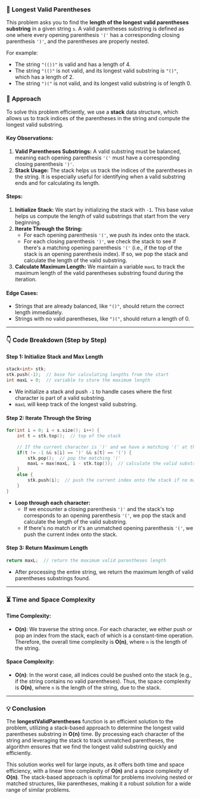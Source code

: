 ### 🌟 **Longest Valid Parentheses**

This problem asks you to find the **length of the longest valid parentheses substring** in a given string `s`. A valid parentheses substring is defined as one where every opening parenthesis `'('` has a corresponding closing parenthesis `')'`, and the parentheses are properly nested.

For example:
- The string `"(())"` is valid and has a length of 4.
- The string `"(()"` is not valid, and its longest valid substring is `"()"`, which has a length of 2.
- The string `")("` is not valid, and its longest valid substring is of length 0.

### 🧠 **Approach**

To solve this problem efficiently, we use a **stack** data structure, which allows us to track indices of the parentheses in the string and compute the longest valid substring.

#### **Key Observations:**
1. **Valid Parentheses Substrings:** A valid substring must be balanced, meaning each opening parenthesis `'('` must have a corresponding closing parenthesis `')'`.
2. **Stack Usage:** The stack helps us track the indices of the parentheses in the string. It is especially useful for identifying when a valid substring ends and for calculating its length.

#### **Steps:**
1. **Initialize Stack:** We start by initializing the stack with `-1`. This base value helps us compute the length of valid substrings that start from the very beginning.
2. **Iterate Through the String:**
   - For each opening parenthesis `'('`, we push its index onto the stack.
   - For each closing parenthesis `')'`, we check the stack to see if there's a matching opening parenthesis `'('` (i.e., if the top of the stack is an opening parenthesis index). If so, we pop the stack and calculate the length of the valid substring.
3. **Calculate Maximum Length:** We maintain a variable `maxL` to track the maximum length of the valid parentheses substring found during the iteration.

#### **Edge Cases:**
- Strings that are already balanced, like `"()"`, should return the correct length immediately.
- Strings with no valid parentheses, like `")("`, should return a length of 0.

---

### 👇 **Code Breakdown (Step by Step)**

#### **Step 1: Initialize Stack and Max Length**
```cpp
stack<int> stk;
stk.push(-1);  // base for calculating lengths from the start
int maxL = 0;  // variable to store the maximum length
```
- We initialize a stack and push `-1` to handle cases where the first character is part of a valid substring.
- `maxL` will keep track of the longest valid substring.

#### **Step 2: Iterate Through the String**
```cpp
for(int i = 0; i < s.size(); i++) {
    int t = stk.top();  // top of the stack
    
    // If the current character is ')' and we have a matching '(' at the stack's top
    if(t != -1 && s[i] == ')' && s[t] == '(') {
        stk.pop();  // pop the matching '('
        maxL = max(maxL, i - stk.top());  // calculate the valid substring length
    }
    else {
        stk.push(i);  // push the current index onto the stack if no match
    }
}
```
- **Loop through each character:**
  - If we encounter a closing parenthesis `')'` and the stack's top corresponds to an opening parenthesis `'('`, we pop the stack and calculate the length of the valid substring.
  - If there's no match or it's an unmatched opening parenthesis `'('`, we push the current index onto the stack.

#### **Step 3: Return Maximum Length**
```cpp
return maxL;  // return the maximum valid parentheses length
```
- After processing the entire string, we return the maximum length of valid parentheses substrings found.

---

### ⏳ **Time and Space Complexity**

#### **Time Complexity:**
- **O(n)**: We traverse the string once. For each character, we either push or pop an index from the stack, each of which is a constant-time operation. Therefore, the overall time complexity is **O(n)**, where `n` is the length of the string.

#### **Space Complexity:**
- **O(n)**: In the worst case, all indices could be pushed onto the stack (e.g., if the string contains no valid parentheses). Thus, the space complexity is **O(n)**, where `n` is the length of the string, due to the stack.

---

### 💡 **Conclusion**

The **longestValidParentheses** function is an efficient solution to the problem, utilizing a stack-based approach to determine the longest valid parentheses substring in **O(n)** time. By processing each character of the string and leveraging the stack to track unmatched parentheses, the algorithm ensures that we find the longest valid substring quickly and efficiently.

This solution works well for large inputs, as it offers both time and space efficiency, with a linear time complexity of **O(n)** and a space complexity of **O(n)**. The stack-based approach is optimal for problems involving nested or matched structures, like parentheses, making it a robust solution for a wide range of similar problems.